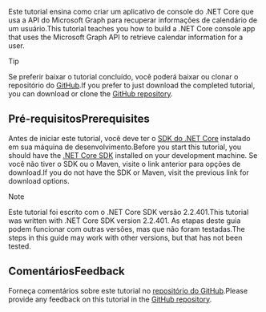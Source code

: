 <!-- markdownlint-disable MD002 MD041 -->

<span data-ttu-id="899b8-101">Este tutorial ensina como criar um aplicativo de console do .NET Core que usa a API do Microsoft Graph para recuperar informações de calendário de um usuário.</span><span class="sxs-lookup"><span data-stu-id="899b8-101">This tutorial teaches you how to build a .NET Core console app that uses the Microsoft Graph API to retrieve calendar information for a user.</span></span>

> [!TIP]
> <span data-ttu-id="899b8-102">Se preferir baixar o tutorial concluído, você poderá baixar ou clonar o repositório do [GitHub](https://github.com/microsoftgraph/msgraph-training-dotnet-core).</span><span class="sxs-lookup"><span data-stu-id="899b8-102">If you prefer to just download the completed tutorial, you can download or clone the [GitHub repository](https://github.com/microsoftgraph/msgraph-training-dotnet-core).</span></span>

## <a name="prerequisites"></a><span data-ttu-id="899b8-103">Pré-requisitos</span><span class="sxs-lookup"><span data-stu-id="899b8-103">Prerequisites</span></span>

<span data-ttu-id="899b8-104">Antes de iniciar este tutorial, você deve ter o [SDK do .NET Core](https://dotnet.microsoft.com/download) instalado em sua máquina de desenvolvimento.</span><span class="sxs-lookup"><span data-stu-id="899b8-104">Before you start this tutorial, you should have the [.NET Core SDK](https://dotnet.microsoft.com/download) installed on your development machine.</span></span> <span data-ttu-id="899b8-105">Se você não tiver o SDK ou o Maven, visite o link anterior para opções de download.</span><span class="sxs-lookup"><span data-stu-id="899b8-105">If you do not have the SDK or Maven, visit the previous link for download options.</span></span>

> [!NOTE]
> <span data-ttu-id="899b8-106">Este tutorial foi escrito com o .NET Core SDK versão 2.2.401.</span><span class="sxs-lookup"><span data-stu-id="899b8-106">This tutorial was written with .NET Core SDK version 2.2.401.</span></span> <span data-ttu-id="899b8-107">As etapas deste guia podem funcionar com outras versões, mas que não foram testadas.</span><span class="sxs-lookup"><span data-stu-id="899b8-107">The steps in this guide may work with other versions, but that has not been tested.</span></span>

## <a name="feedback"></a><span data-ttu-id="899b8-108">Comentários</span><span class="sxs-lookup"><span data-stu-id="899b8-108">Feedback</span></span>

<span data-ttu-id="899b8-109">Forneça comentários sobre este tutorial no [repositório do GitHub](https://github.com/microsoftgraph/msgraph-training-dotnet-core).</span><span class="sxs-lookup"><span data-stu-id="899b8-109">Please provide any feedback on this tutorial in the [GitHub repository](https://github.com/microsoftgraph/msgraph-training-dotnet-core).</span></span>
